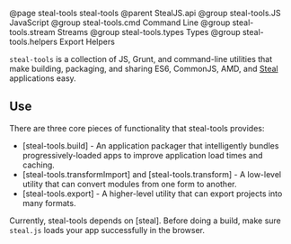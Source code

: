 @page steal-tools steal-tools
@parent StealJS.api
@group steal-tools.JS JavaScript
@group steal-tools.cmd Command Line
@group steal-tools.stream Streams
@group steal-tools.types Types
@group steal-tools.helpers Export Helpers

`steal-tools` is a collection of JS, Grunt, and command-line utilities
that make building, packaging, and sharing ES6, CommonJS, AMD, and [Steal](https://github.com/bitovi/steal)
applications easy.

## Use

There are three core pieces of functionality that steal-tools provides:

 - [steal-tools.build] - An application packager that intelligently bundles progressively-loaded
   apps to improve application load times and caching.
 - [steal-tools.transformImport] and [steal-tools.transform] - A low-level utility that can convert modules from one form to another.
 - [steal-tools.export] - A higher-level utility that can export projects into many formats.


Currently, steal-tools depends 
on [steal]. Before doing a build, make
sure `steal.js` loads your app successfully in the browser.
